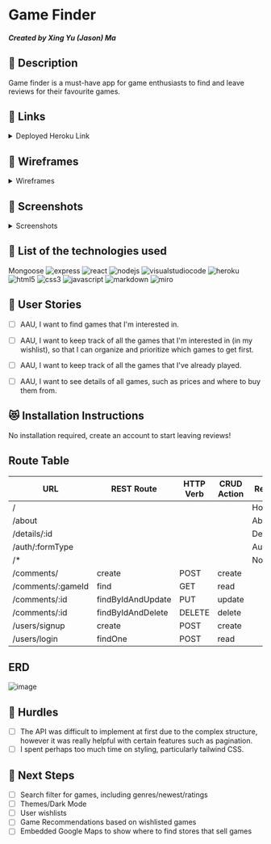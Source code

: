 # Game Finder

##### Created by Xing Yu (Jason) Ma

## :rocket: Description

Game finder is a must-have app for game enthusiasts to find and leave reviews for their favourite games.

## :link: Links

<details>
  <summary>Deployed Heroku Link</summary>
  <a href="https://game-finder1-49fa7b460902.herokuapp.com/">Click here!</a>
</details>

## :pencil: Wireframes

<details>
  <summary>Wireframes</summary>
  <p align="center"><img src="https://media.git.generalassemb.ly/user/51683/files/a1834c06-4e1e-4fcf-bdb7-fd0635cc8e07" width="800"></p>
  <p align="center"><img src="https://media.git.generalassemb.ly/user/51683/files/20b317ed-f7ed-4a65-b3fa-cb4f8f2587aa" width="800"></p>
  <p align="center"><img src="https://media.git.generalassemb.ly/user/51683/files/56179952-5cf5-4ec6-9c98-93cb2e80f570" width="800"></p>
</details>

## :art: Screenshots

<details>
  <summary>Screenshots</summary>
  <p align="center"><img src="https://github.com/Xingyuma39/game-finder/assets/152853230/7a967fed-0406-41c1-8587-dcc07593b602" width="800"></p>
  <p align="center"><img src="https://github.com/Xingyuma39/game-finder/assets/152853230/87f7388d-fb5f-48b0-8da2-9982be875566" width="800"></p>
  <p align="center"><img src="https://github.com/Xingyuma39/game-finder/assets/152853230/2c462374-f267-462d-aa51-de265c49d20d" width="800"></p>
</details>


## :robot: List of the technologies used
Mongoose
![express](https://img.shields.io/badge/Express.js-404D59?style=for-the-badge)
![react](https://img.shields.io/badge/React-20232A?style=for-the-badge&logo=react&logoColor=61DAFB)
![nodejs](https://img.shields.io/badge/Node.js-43853D?style=for-the-badge&logo=node.js&logoColor=white)
![visualstudiocode](https://img.shields.io/badge/Visual_Studio_Code-0078D4?style=for-the-badge&logo=visual%20studio%20code&logoColor=white)
![heroku](https://img.shields.io/badge/Heroku-430098?style=for-the-badge&logo=heroku&logoColor=white)
![html5](https://img.shields.io/badge/HTML5-E34F26?style=for-the-badge&logo=html5&logoColor=white)
![css3](https://img.shields.io/badge/CSS3-1572B6?style=for-the-badge&logo=css3&logoColor=white)
![javascript](https://img.shields.io/badge/JavaScript-323330?style=for-the-badge&logo=javascript&logoColor=F7DF1E)
![markdown](https://img.shields.io/badge/Markdown-000000?style=for-the-badge&logo=markdown&logoColor=white)
![miro](https://img.shields.io/badge/Miro-050038?style=for-the-badge&logo=Miro&logoColor=white)


## :100: User Stories
- [ ] AAU, I want to find games that I'm interested in.
- [ ] AAU, I want to keep track of all the games that I'm interested in (in my wishlist), so that I can organize and prioritize which games to get first.
- [ ] AAU, I want to keep track of all the games that I've already played.
- [ ] AAU, I want to see details of all games, such as prices and where to buy them from.


## :heart_eyes_cat: Installation Instructions

No installation required, create an account to start leaving reviews!


## Route Table

|       **URL**     | **REST Route**    | **HTTP Verb** | **CRUD Action** |   **React Routes**  |  **Models**  |
| ----------------- | ----------------- | ------------- | --------------- | ------------------- | ------------ |
| /                 |                   |               |                 | HomePage            |              |
| /about            |                   |               |                 | AboutPage           |              |
| /details/:id      |                   |               |                 | DetailsPage         |              |
| /auth/:formType   |                   |               |                 | AuthFormPage        |              |
| /*                |                   |               |                 | NotFoundPage        |              |
| /comments/        | create            | POST          | create          |                     | comment.js   |
| /comments/:gameId | find              | GET           | read            |                     | comment.js   |
| /comments/:id     | findByIdAndUpdate | PUT           | update          |                     | comment.js   |
| /comments/:id     | findByIdAndDelete | DELETE        | delete          |                     | comment.js   |
| /users/signup     | create            | POST          | create          |                     | user.js      |
| /users/login      | findOne           | POST          | read            |                     | user.js      |

## ERD

![image](https://github.com/Xingyuma39/game-finder/assets/152853230/ceaa62f1-929e-49ab-90c5-5f9e29573fbb)

        
## :triangular_flag_on_post: Hurdles
- [ ] The API was difficult to implement at first due to the complex structure, however it was really helpful with certain features such as pagination.
- [ ] I spent perhaps too much time on styling, particularly tailwind CSS.

## :dart: Next Steps
- [ ] Search filter for games, including genres/newest/ratings
- [ ] Themes/Dark Mode
- [ ] User wishlists
- [ ] Game Recommendations based on wishlisted games
- [ ] Embedded Google Maps to show where to find stores that sell games
